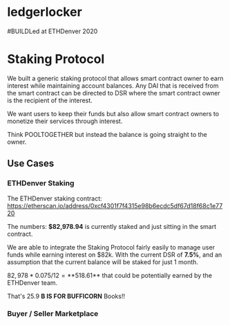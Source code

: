 # ledgerlocker
#BUILDLed at ETHDenver 2020


# Staking Protocol
We built a generic staking protocol that allows smart contract owner to earn interest while maintaining account balances.
Any DAI that is received from the smart contract can be directed to DSR where the smart contract owner is the recipient of the interest. 

We want users to keep their funds but also allow smart contract owners to monetize their services through interest.

Think POOLTOGETHER but instead the balance is going straight to the owner. 

## Use Cases

### ETHDenver Staking
The ETHDenver staking contract: https://etherscan.io/address/0xcf4301f7f4315e98b6ecdc5df67d18f68c1e7720

The numbers: **$82,978.94** is currently staked and just sitting in the smart contract.

We are able to integrate the Staking Protocol fairly easily to manage user funds while earning interest on $82k.
With the current DSR of **7.5%**, and an assumption that the current balance will be staked for just 1 month.

$82,978 * 0.075 / 12 = **$518.61** that could be potentially earned by the ETHDenver team.

That's 25.9 **B IS FOR BUFFICORN** Books!!

### Buyer / Seller Marketplace

